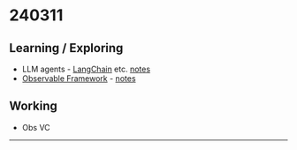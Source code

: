 

# 240311

## Learning / Exploring
- LLM agents - [LangChain](https://www.langchain.com/)  etc. [notes](https://docs.google.com/document/d/1K9XITA_Tr1bElys-QAzCBnITl16YN607) 
- [Observable Framework](https://observablehq.com/framework/) - [notes](https://docs.google.com/document/d/1K4Ktny272L9SGztzulhYypSaaRzfPFxZ) 

## Working
- Obs VC


----